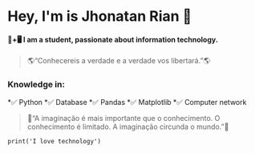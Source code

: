 # Hey, I'm is Jhonatan Rian 👋

#### 📒+🖥 I am a student, passionate about information technology.

>🌎“Conhecereis a verdade e a verdade vos libertará.”🌎

### Knowledge in:
*✅ Python
*✅ Database
*✅ Pandas
*✅ Matplotlib
*✅ Computer network

>🔹“A imaginação é mais importante que o conhecimento. O conhecimento é limitado. A imaginação circunda o mundo.”🔹

~~~
print('I love technology')
~~~
